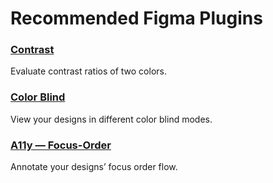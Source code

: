 # Recommended Figma Plugins

### [Contrast](https://www.figma.com/community/plugin/748533339900865323/Contrast)
Evaluate contrast ratios of two colors.

### [Color Blind](https://www.figma.com/community/plugin/733343906244951586/Color-Blind)
View your designs in different color blind modes.

### [A11y — Focus-Order](https://www.figma.com/community/plugin/731310036968334777/A11y---Focus-Order)
Annotate your designs’ focus order flow.
